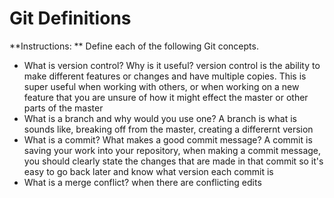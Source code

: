 # Git Definitions

**Instructions: ** Define each of the following Git concepts.

* What is version control?  Why is it useful?
version control is the ability to make different features or changes and have multiple copies.  This is super useful when working with others, or when working on a new feature that you are unsure of how it might effect the master or other parts of the master
* What is a branch and why would you use one?
A branch is what is sounds like, breaking off from the master, creating a differernt version
* What is a commit? What makes a good commit message?
A commit is saving your work into your repository, when making a commit message, you should clearly state the changes that are made in that commit so it's easy to go back later and know what version each commit is
* What is a merge conflict?
when there are conflicting edits